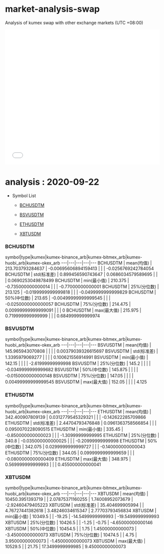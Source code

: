 # market-analysis-swap
Analysis of kumex swap with other exchange markets (UTC +08:00)

<iframe width="100%" height="440" src="./data.html" frameborder="no" border="0" scrolling="no"></iframe>

# analysis : 2020-09-22
* Symbol List

  * [BCHUSDTM](#bchusdtm)

  * [BSVUSDTM](#bsvusdtm)

  * [ETHUSDTM](#ethusdtm)

  * [XBTUSDM](#xbtusdm)


### BCHUSDTM

symbol|type|kumex|kumex-binance_arb|kumex-bitmex_arb|kumex-huobi_arb|kumex-okex_arb
---|---|---|---|---
BCHUSDTM | mean(均值) | 213.703793284637 | -0.00695606894159413 |  |  | -0.0256769242784054
BCHUSDTM | std(标准差) | 0.899456590743647 | 0.0686034579589695 |  |  | 0.0690253049878499
BCHUSDTM | min(最小值) | 210.375 | -0.735000000000014 |  |  | -0.77000000000001
BCHUSDTM | 25%(分位数) | 213.125 | -0.0199999999999818 |  |  | -0.0499999999999829
BCHUSDTM | 50%(中位数) | 213.65 | -0.00499999999999545 |  |  | -0.0250000000000057
BCHUSDTM | 75%(分位数) | 214.475 | 0.00999999999999091 |  |  | 0
BCHUSDTM | max(最大值) | 215.975 | 0.719999999999999 |  |  | 0.684999999999974


### BSVUSDTM

symbol|type|kumex|kumex-binance_arb|kumex-bitmex_arb|kumex-huobi_arb|kumex-okex_arb
---|---|---|---|---
BSVUSDTM | mean(均值) | 145.965943070808 |  |  |  | 0.00379039326615697
BSVUSDTM | std(标准差) | 1.3395979069277 |  |  |  | 0.100621556914991
BSVUSDTM | min(最小值) | 142.15 |  |  |  | -2.61999999999998
BSVUSDTM | 25%(分位数) | 145.2 |  |  |  | -0.0349999999999682
BSVUSDTM | 50%(中位数) | 145.875 |  |  |  | -0.0150000000000148
BSVUSDTM | 75%(分位数) | 147.05 |  |  |  | 0.00499999999999545
BSVUSDTM | max(最大值) | 152.05 |  |  |  | 4.125


### ETHUSDTM

symbol|type|kumex|kumex-binance_arb|kumex-bitmex_arb|kumex-huobi_arb|kumex-okex_arb
---|---|---|---|---
ETHUSDTM | mean(均值) | 342.400907809139 | 0.0312779545329321 |  |  | -0.142622285709866
ETHUSDTM | std(标准差) | 2.44704793476848 | 0.0961363758566854 |  |  | 0.0950070228090515
ETHUSDTM | min(最小值) | 335.45 | -0.850000000000023 |  |  | -1.30999999999995
ETHUSDTM | 25%(分位数) | 340.8 | -0.035000000000025 |  |  | -0.20999999999998
ETHUSDTM | 50%(中位数) | 342.075 | 0.0299999999999727 |  |  | -0.140000000000043
ETHUSDTM | 75%(分位数) | 344.05 | 0.0999999999999659 |  |  | -0.0800000000000409
ETHUSDTM | max(最大值) | 348.975 | 0.569999999999993 |  |  | 0.455000000000041


### XBTUSDM

symbol|type|kumex|kumex-binance_arb|kumex-bitmex_arb|kumex-huobi_arb|kumex-okex_arb
---|---|---|---|---
XBTUSDM | mean(均值) | 10450.3951393719 |  | 2.07875371160255 | 1.74008952073679 | -2.92460479405223
XBTUSDM | std(标准差) | 35.404699905994 |  | 4.76727441382618 | 3.48246034615347 | 2.77703793456834
XBTUSDM | min(最小值) | 10349.5 |  | -19.25 | -14.5499999999993 | -19.5499999999993
XBTUSDM | 25%(分位数) | 10426.5 |  | -1.25 | -0.75 | -4.65000000000146
XBTUSDM | 50%(中位数) | 10454.5 |  | 1.75 | 1.45000000000073 | -3.45000000000073
XBTUSDM | 75%(分位数) | 10474.5 |  | 4.75 | 3.95000000000073 | -1.45000000000073
XBTUSDM | max(最大值) | 10529.5 |  | 21.75 | 17.3499999999985 | 9.45000000000073


